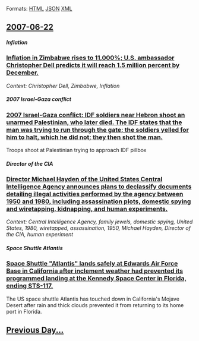 
Formats: [HTML](2007/06/22/index.html)  [JSON](2007/06/22/index.json)  [XML](2007/06/22/index.xml)  

## [2007-06-22](/news/2007/06/22/index.md)

##### Inflation
### [ Inflation in Zimbabwe rises to 11,000%; U.S. ambassador Christopher Dell predicts it will reach 1.5 million percent by December. ](/news/2007/06/22/inflation-in-zimbabwe-rises-to-11-000-u-s-ambassador-christopher-dell-predicts-it-will-reach-1-5-million-percent-by-december.md)
_Context: Christopher Dell, Zimbabwe, Inflation_

##### 2007 Israel-Gaza conflict
### [ 2007 Israel-Gaza conflict: IDF soldiers near Hebron shoot an unarmed Palestinian, who later died. The IDF states that the man was trying to run through the gate; the soldiers yelled for him to halt, which he did not; they then shot the man. ](/news/2007/06/22/2007-israel-gaza-conflict-idf-soldiers-near-hebron-shoot-an-unarmed-palestinian-who-later-died-the-idf-states-that-the-man-was-trying-to.md)
Troops shoot at Palestinian trying to approach IDF pillbox

##### Director of the CIA
### [ Director Michael Hayden of the United States Central Intelligence Agency announces plans to declassify documents detailing illegal activities performed by the agency between 1950 and 1980, including assassination plots, domestic spying and wiretapping, kidnapping, and human experiments. ](/news/2007/06/22/director-michael-hayden-of-the-united-states-central-intelligence-agency-announces-plans-to-declassify-documents-detailing-illegal-activiti.md)
_Context: Central Intelligence Agency, family jewels, domestic spying, United States, 1980, wiretapped, assassination, 1950, Michael Hayden, Director of the CIA, human experiment_

##### Space Shuttle Atlantis
### [ Space Shuttle "Atlantis" lands safely at Edwards Air Force Base in California after inclement weather had prevented its programmed landing at the Kennedy Space Center in Florida, ending STS-117. ](/news/2007/06/22/space-shuttle-atlantis-lands-safely-at-edwards-air-force-base-in-california-after-inclement-weather-had-prevented-its-programmed-landing.md)
The US space shuttle Atlantis has touched down in California&#039;s Mojave Desert after rain and thick clouds prevented it from returning to its home port in Florida.

## [Previous Day...](/news/2007/06/21/index.md)

